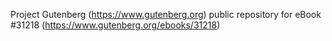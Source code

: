 Project Gutenberg (https://www.gutenberg.org) public repository for eBook #31218 (https://www.gutenberg.org/ebooks/31218)
